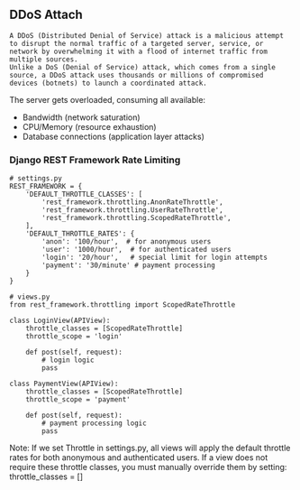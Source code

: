 ## DDoS Attach
    A DDoS (Distributed Denial of Service) attack is a malicious attempt to disrupt the normal traffic of a targeted server, service, or network by overwhelming it with a flood of internet traffic from multiple sources. 
    Unlike a DoS (Denial of Service) attack, which comes from a single source, a DDoS attack uses thousands or millions of compromised devices (botnets) to launch a coordinated attack.

The server gets overloaded, consuming all available:

  - Bandwidth (network saturation)
  - CPU/Memory (resource exhaustion)
  - Database connections (application layer attacks)

### Django REST Framework Rate Limiting
```
# settings.py
REST_FRAMEWORK = {
    'DEFAULT_THROTTLE_CLASSES': [
        'rest_framework.throttling.AnonRateThrottle',
        'rest_framework.throttling.UserRateThrottle',
        'rest_framework.throttling.ScopedRateThrottle',
    ],
    'DEFAULT_THROTTLE_RATES': {
        'anon': '100/hour',  # for anonymous users
        'user': '1000/hour',  # for authenticated users
        'login': '20/hour',   # special limit for login attempts
        'payment': '30/minute' # payment processing
    }
}

# views.py
from rest_framework.throttling import ScopedRateThrottle

class LoginView(APIView):
    throttle_classes = [ScopedRateThrottle]
    throttle_scope = 'login'
    
    def post(self, request):
        # login logic
        pass

class PaymentView(APIView):
    throttle_classes = [ScopedRateThrottle]
    throttle_scope = 'payment'
    
    def post(self, request):
        # payment processing logic
        pass
```

Note:  If we set Throttle in settings.py, all views will apply the default throttle rates for both anonymous and authenticated users. If a view does not require these throttle classes, you must manually override them by setting: throttle_classes = []
